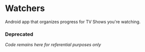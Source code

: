 # Watchers 
Android app that organizes progress for TV Shows you're watching.

### Deprecated
*Code remains here for referential purposes only*
